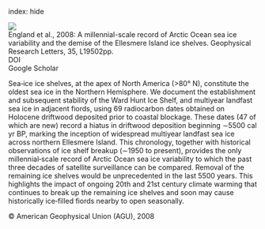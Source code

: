 index: hide

<div class="Citation">
    <div class="Citation-thumb CitationThumb-linked"  data-href="https://doi.org/10.1029/2008gl034470">
      <img src="https://static.claimspace.cloud/climate-study-static/refs/thumbs/5/England_et_al_2008-thumb.png" />
    </div>

  <div class="Citation-body">
    <div class="Citation-text">England et al., 2008: A millennial-scale record of Arctic Ocean sea ice variability and the demise of the Ellesmere Island ice shelves. <span class="Article-journal">Geophysical Research Letters, </span><span class="Article-volume">35, </span>L19502pp.</div>
    <div class="Citation-links">
      <div class="CitationLink" data-href="https://doi.org/10.1029/2008gl034470">
        <div class="CitationLink-icon CitationLink-Doi"></div>
        <div class="CitationLink-text">DOI</div>
      </div>
      <div class="CitationLink" data-href="https://scholar.google.com/scholar?q=10.1029/2008gl034470">
        <div class="CitationLink-icon CitationLink-Scholar"></div>
        <div class="CitationLink-text">Google Scholar</div>
      </div>
    </div>
  </div>
</div>

Sea‐ice ice shelves, at the apex of North America (>80° N), constitute the oldest sea ice in the Northern Hemisphere. We document the establishment and subsequent stability of the Ward Hunt Ice Shelf, and multiyear landfast sea ice in adjacent fiords, using 69 radiocarbon dates obtained on Holocene driftwood deposited prior to coastal blockage. These dates (47 of which are new) record a hiatus in driftwood deposition beginning ∼5500 cal yr BP, marking the inception of widespread multiyear landfast sea ice across northern Ellesmere Island. This chronology, together with historical observations of ice shelf breakup (∼1950 to present), provides the only millennial‐scale record of Arctic Ocean sea ice variability to which the past three decades of satellite surveillance can be compared. Removal of the remaining ice shelves would be unprecedented in the last 5500 years. This highlights the impact of ongoing 20th and 21st century climate warming that continues to break up the remaining ice shelves and soon may cause historically ice‐filled fiords nearby to open seasonally.

<div class="Citation-copy">
&copy; American Geophysical Union (AGU), 2008
</div>